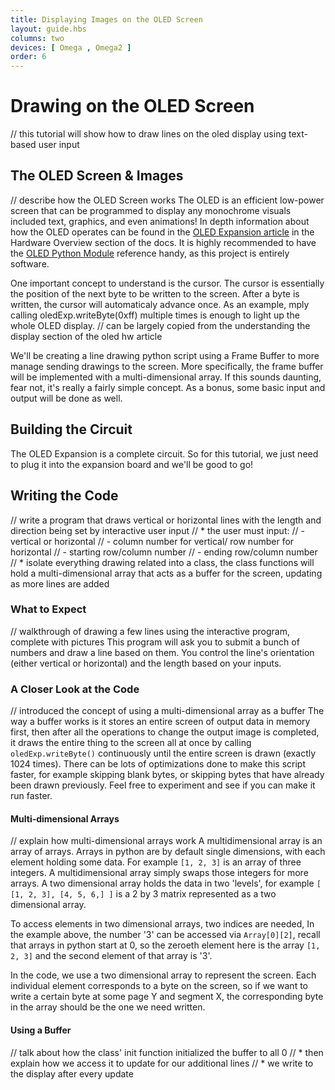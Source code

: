 ```yaml
---
title: Displaying Images on the OLED Screen
layout: guide.hbs
columns: two
devices: [ Omega , Omega2 ]
order: 6
---
```


# Drawing on the OLED Screen

// this tutorial will show how to draw lines on the oled display using text-based user input

## The OLED Screen & Images

// describe how the OLED Screen works
The OLED is an efficient low-power screen that can be programmed to display any monochrome visuals included text, graphics, and even animations! In depth information about how the OLED operates can be found in the [OLED Expansion article](https://docs.onion.io/omega2-docs/oled-expansion.html) in the Hardware Overview section of the docs. It is highly recommended to have the [OLED Python Module](https://docs.onion.io/omega2-docs/oled-expansion-python-module.html) reference handy, as this project is entirely software.

One important concept to understand is the cursor. The cursor is essentially the position of the next byte to be written to the screen. After a byte is written, the cursor will automaticaly advance once. As an example, mply calling oledExp.writeByte(0xff) multiple times is enough to light up the whole OLED display.
// can be largely copied from the understanding the display section of the oled hw article

We'll be creating a line drawing python script using a Frame Buffer to more manage sending drawings to the screen. More specifically, the frame buffer will be implemented with a multi-dimensional array. If this sounds daunting, fear not, it's really a fairly simple concept. As a bonus, some basic input and output will be done as well.

## Building the Circuit

The OLED Expansion is a complete circuit. So for this tutorial, we just need to plug it into the expansion board and we'll be good to go!

## Writing the Code

// write a program that draws vertical or horizontal lines with the length and direction being set by interactive user input
//  * the user must input:
//    - vertical or horizontal
//    - column number for vertical/ row number for horizontal
//    - starting row/column number
//    - ending row/column number
//  * isolate everything drawing related into a class, the class functions will hold a multi-dimensional array that acts as a buffer for the screen, updating as more lines are added

### What to Expect

// walkthrough of drawing a few lines using the interactive program, complete with pictures
This program will ask you to submit a bunch of numbers and draw a line based on them. You control the line's orientation (either vertical or horizontal) and the length based on your inputs.

### A Closer Look at the Code

// introduced the concept of using a multi-dimensional array as a buffer
The way a buffer works is it stores an entire screen of output data in memory first, then after all the operations to change the output image is completed, it draws the entire thing to the screen all at once by calling `oledExp.writeByte()` continuously until the entire screen is drawn (exactly 1024 times). There can be lots of optimizations done to make this script faster, for example skipping blank bytes, or skipping bytes that have already been drawn previously. Feel free to experiment and see if you can make it run faster.

#### Multi-dimensional Arrays

// explain how multi-dimensional arrays work
A multidimensional array is an array of arrays. Arrays in python are by default single dimensions, with each element holding some data. For example `[1, 2, 3]` is an array of three integers. A multidimensional array simply swaps those integers for more arrays. A two dimensional array holds the data in two 'levels', for example `[ [1, 2, 3], [4, 5, 6,] ]` is a 2 by 3 matrix represented as a two dimensional array.

To access elements in two dimensional arrays, two indices are needed, In the example above, the number '3' can be accessed via `Array[0][2]`, recall that arrays in python start at 0, so the zeroeth element here is the array `[1, 2, 3]` and the second element of that array is '3'.

In the code, we use a two dimensional array to represent the screen. Each individual element corresponds to a byte on the screen, so if we want to write a certain byte at some page Y and segment X, the corresponding byte in the array should be the one we need written.

#### Using a Buffer

// talk about how the class' init function initialized the buffer to all 0
//  * then explain how we access it to update for our additional lines
//  * we write to the display after every update
